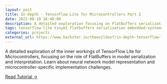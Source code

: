 ```yaml
---
layout: post
title: In-depth - TensorFlow Lite for Microcontrollers Part 2
date: 2022-08-10 16:40:00
description: A detailed exploration focusing on FlatBuffers serialization, model schema, and microcontroller-specific implementation challenges in TensorFlow Lite.
tags: tensorflow-lite tinyml flatbuffers serialization embedded-systems
categories: projects
external_url: https://www.hackster.io/theevildoof/in-depth-tensorflow-lite-for-microcontrollers-part-2-f0d170
---
```


A detailed exploration of the inner workings of TensorFlow Lite for Microcontrollers, focusing on the role of FlatBuffers in model serialization and interpretation. Learn about neural network model representation and microcontroller-specific implementation challenges.

[Read Tutorial →](https://www.hackster.io/theevildoof/in-depth-tensorflow-lite-for-microcontrollers-part-2-f0d170)